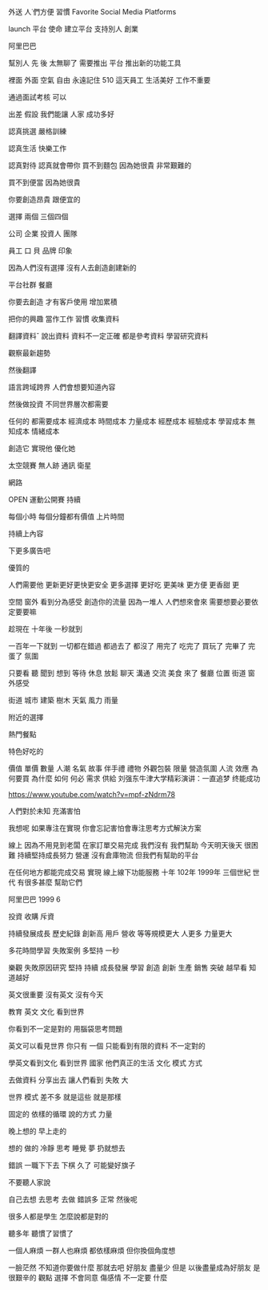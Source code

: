 外送 人˙們方便 習慣
Favorite Social Media Platforms

launch 平台
使命 建立平台 支持別人 創業

阿里巴巴

幫別人
先 後
太無聊了
需要推出 平台
推出新的功能工具

裡面 外面 空氣 自由
永遠記住 510 這天員工
生活美好 工作不重要

通過面試考核 可以

出差
假設 我們能讓 人家 成功多好

認真挑選 嚴格訓練

認真生活 快樂工作

認真對待 認真就會帶你
買不到麵包
因為她很貴
非常艱難的

買不到便當
因為她很貴

你要創造昂貴
跟便宜的

選擇
兩個 三個四個

公司 企業 投資人 團隊

員工
口 貝 
品牌
印象

因為人們沒有選擇
沒有人去創造創建新的

平台社群
餐廳

你要去創造
才有客戶使用
增加累積

把你的興趣
當作工作
習慣
收集資料

翻譯資料ˇ
說出資料
資料不一定正確
都是參考資料
學習研究資料

觀察最新趨勢

然後翻譯

語言跨域跨界
人們會想要知道內容

然後做投資
不同世界層次都需要


任何的
都需要成本
經濟成本
時間成本
力量成本
經歷成本
經驗成本
學習成本
無知成本
情緒成本



創造它 實現他 優化她

太空競賽
 無人跡
 通訊 衛星

 網路
 
OPEN 運動公開賽
持續


每個小時 每個分鐘都有價值
上片時間

持續上內容



下更多廣告吧

優質的

人們需要他
更新更好更快更安全
更多選擇
更好吃
更美味
更方便
更香甜
更

空間
窗外
看到分為感受
創造你的流量
因為一堆人
人們想來會來
需要想要必要依定要要嘛

趁現在
十年後
一秒就到

一百年一下就到
一切都在錯過
都過去了
都沒了
用完了
吃完了
買玩了
完畢了
完蛋了
氛圍

只要看
聽
聞到
想到
等待
休息
放鬆
聊天
溝通
交流
美食 來了
餐廳
位置
街道
 窗外感受

 街道
 城市 建築
 樹木
 天氣
 風力
 雨量

 附近的選擇

 熱門餐點

 特色好吃的

 價值 單價 數量
  人潮
   名氣 故事 伴手禮 禮物 外觀包裝
   限量 營造氛圍 
   人流 效應
   為何要買
   為什麼
   如何
   何必
   需求
   供給
   刘强东牛津大学精彩演讲：一直追梦 终能成功

 https://www.youtube.com/watch?v=mpf-zNdrm78

 人們對於未知 充滿害怕

 我想呢 如果專注在實現 你會忘記害怕會專注思考方式解決方案

 線上 因為不用見到老闆 在家訂單交易完成
 我們沒有 我們幫助
 今天明天後天 很困難
 持續堅持成長努力 營運
 沒有倉庫物流 但我們有幫助的平台

 在任何地方都能完成交易 實現 線上線下功能服務
 十年
 102年
 1999年
 三個世紀 世代
 有很多甚麼 幫助它們

 阿里巴巴
 1999 6

 投資 收購
 斥資

 持續發展成長 歷史紀錄
  創新高
   用戶 營收 等等規模更大
   人更多 力量更大
   
多花時間學習 失敗案例
多堅持 一秒

樂觀
失敗原因研究
堅持 持續 成長發展 學習
創造 創新 生產 銷售 突破
越早看 知道越好

英文很重要 沒有英文 沒有今天

教育 英文 文化 看到世界

你看到不一定是對的
 用腦袋思考問題

 英文可以看見世界
 你只有 一個 只能看到有限的資料
 不一定對的

 學英文看到文化 看到世界 國家 他們真正的生活 文化 模式
 方式

 去做資料 分享出去
  讓人們看到
  失敗 大

  世界 模式 差不多 就是這些
   就是那樣 

   固定的 依樣的循環
   說的方式 力量

   晚上想的 早上走的

   想的 做的 冷靜 思考 睡覺 夢
   扔就想去

   錯誤 一職下下去 下棋 久了 可能變好旗子 

   不要聽人家說 

   自己去想 去思考 去做
   錯誤多 正常
   然後呢

很多人都是學生
怎麼說都是對的

聽多年 聽慣了習慣了

一個人麻煩 一群人也麻煩 都依樣麻煩
但你換個角度想

一臉茫然
 不知道你要做什麼
  那就去吧
  好朋友 盡量少 
  但是 以後盡量成為好朋友
  是很艱辛的 
  觀點 選擇 不會同意
  傷感情
  不一定要 什麼
